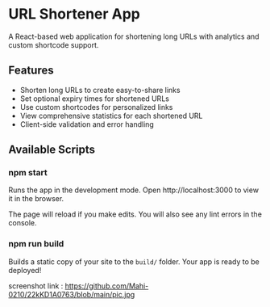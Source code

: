 # URL Shortener App

A React-based web application for shortening long URLs with analytics and custom shortcode support.

## Features

- Shorten long URLs to create easy-to-share links
- Set optional expiry times for shortened URLs
- Use custom shortcodes for personalized links
- View comprehensive statistics for each shortened URL
- Client-side validation and error handling

## Available Scripts

### npm start

Runs the app in the development mode.
Open http://localhost:3000 to view it in the browser.

The page will reload if you make edits.
You will also see any lint errors in the console.

### npm run build

Builds a static copy of your site to the `build/` folder.
Your app is ready to be deployed!


screenshot link : https://github.com/Mahi-0210/22kKD1A0763/blob/main/pic.jpg



